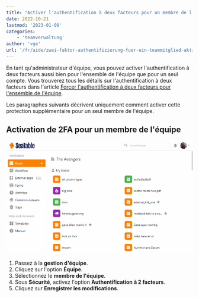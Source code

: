 ```yaml
---
title: "Activer l'authentification à deux facteurs pour un membre de l'équipe"
date: 2022-10-21
lastmod: '2023-01-09'
categories:
    - 'teamverwaltung'
author: 'vge'
url: '/fr/aide/zwei-faktor-authentifizierung-fuer-ein-teammitglied-aktivieren'
---
```


En tant qu'administrateur d'équipe, vous pouvez activer l'authentification à deux facteurs aussi bien pour l'ensemble de l'équipe que pour un seul compte. Vous trouverez tous les détails sur l'authentification à deux facteurs dans l'article [Forcer l'authentification à deux facteurs pour l'ensemble de l'équipe](https://seatable.io/fr/docs/teamverwaltung/zwei-faktor-authentifizierung-fuer-das-gesamte-team-erzwingen/).

Les paragraphes suivants décrivent uniquement comment activer cette protection supplémentaire pour un seul membre de l'équipe.

## Activation de 2FA pour un membre de l'équipe

![Activer l'authentification à deux facteurs pour un membre de l'équipe](images/Zwei-Faktor-Authentifizierung-fuer-ein-Teammitglied-aktivieren.gif)

1. Passez à la **gestion d'équipe**.
2. Cliquez sur l'option **Équipe**.
3. Sélectionnez le **membre de l'équipe**.
4. Sous **Sécurité**, activez l'option **Authentification à 2 facteurs**.
5. Cliquez sur **Enregistrer les modifications**.
